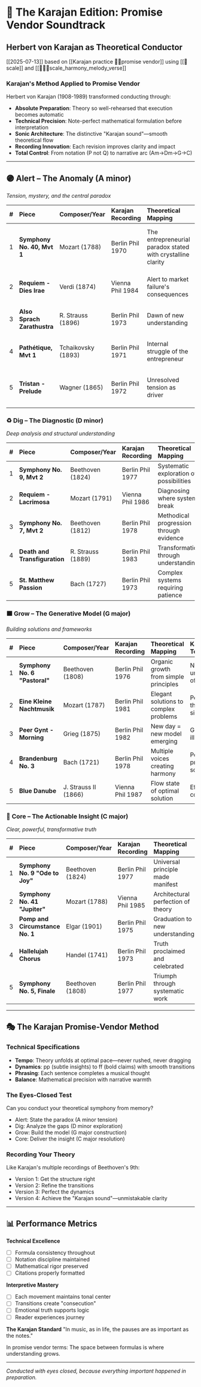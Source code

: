 # 🎼 The Karajan Edition: Promise Vendor Soundtrack
## Herbert von Karajan as Theoretical Conductor

[[2025-07-13]]
based on [[Karajan practice 🐢🐢promise vendor]]
using [[🎹scale]] and [[🎹🎼🎶scale_harmony_melody_verse]]

### Karajan's Method Applied to Promise Vendor
Herbert von Karajan (1908-1989) transformed conducting through:
- **Absolute Preparation**: Theory so well-rehearsed that execution becomes automatic
- **Technical Precision**: Note-perfect mathematical formulation before interpretation
- **Sonic Architecture**: The distinctive "Karajan sound"—smooth theoretical flow
- **Recording Innovation**: Each revision improves clarity and impact
- **Total Control**: From notation (P not Q) to narrative arc (Am→Dm→G→C)

---

## 🟣 **Alert – The Anomaly (A minor)**
*Tension, mystery, and the central paradox*

|#|Piece|Composer/Year|Karajan Recording|Theoretical Mapping|Karajan's Touch|
|:-:|:--|:--|:--|:--|:--|
|1|**Symphony No. 40, Mvt 1**|Mozart (1788)|Berlin Phil 1970|The entrepreneurial paradox stated with crystalline clarity|Precision reveals hidden tensions in familiar material|
|2|**Requiem - Dies Irae**|Verdi (1874)|Vienna Phil 1984|Alert to market failure's consequences|Dramatic dynamics = scale of problem|
|3|**Also Sprach Zarathustra**|R. Strauss (1896)|Berlin Phil 1973|Dawn of new understanding|Building from nothing to everything|
|4|**Pathétique, Mvt 1**|Tchaikovsky (1893)|Berlin Phil 1971|Internal struggle of the entrepreneur|Personal tragedy made universal|
|5|**Tristan - Prelude**|Wagner (1865)|Berlin Phil 1972|Unresolved tension as driver|The "Tristan chord" = perpetual seeking|

### ♻️ **Dig – The Diagnostic (D minor)**
*Deep analysis and structural understanding*

|#|Piece|Composer/Year|Karajan Recording|Theoretical Mapping|Karajan's Touch|
|:-:|:--|:--|:--|:--|:--|
|1|**Symphony No. 9, Mvt 2**|Beethoven (1824)|Berlin Phil 1977|Systematic exploration of possibilities|Scherzo = testing every angle|
|2|**Requiem - Lacrimosa**|Mozart (1791)|Vienna Phil 1986|Diagnosing where systems break|Emotional weight of analysis|
|3|**Symphony No. 7, Mvt 2**|Beethoven (1812)|Berlin Phil 1978|Methodical progression through evidence|Relentless forward motion|
|4|**Death and Transfiguration**|R. Strauss (1889)|Berlin Phil 1983|Transformation through understanding|Diagnostic journey to insight|
|5|**St. Matthew Passion**|Bach (1727)|Berlin Phil 1973|Complex systems requiring patience|Architectural clarity in complexity|

### 🟧 **Grow – The Generative Model (G major)**
*Building solutions and frameworks*

|#|Piece|Composer/Year|Karajan Recording|Theoretical Mapping|Karajan's Touch|
|:-:|:--|:--|:--|:--|:--|
|1|**Symphony No. 6 "Pastoral"**|Beethoven (1808)|Berlin Phil 1976|Organic growth from simple principles|Natural unfolding of ideas|
|2|**Eine Kleine Nachtmusik**|Mozart (1787)|Berlin Phil 1981|Elegant solutions to complex problems|Perfection through simplicity|
|3|**Peer Gynt - Morning**|Grieg (1875)|Berlin Phil 1982|New day = new model emerging|Gradual illumination|
|4|**Brandenburg No. 3**|Bach (1721)|Berlin Phil 1978|Multiple voices creating harmony|Polyphonic problem-solving|
|5|**Blue Danube**|J. Strauss II (1866)|Vienna Phil 1987|Flow state of optimal solution|Effortless complexity|

### 🔴 **Core – The Actionable Insight (C major)**
*Clear, powerful, transformative truth*

|#|Piece|Composer/Year|Karajan Recording|Theoretical Mapping|Karajan's Touch|
|:-:|:--|:--|:--|:--|:--|
|1|**Symphony No. 9 "Ode to Joy"**|Beethoven (1824)|Berlin Phil 1977|Universal principle made manifest|Humanity unified through understanding|
|2|**Symphony No. 41 "Jupiter"**|Mozart (1788)|Vienna Phil 1985|Architectural perfection of theory|All elements in perfect balance|
|3|**Pomp and Circumstance No. 1**|Elgar (1901)|Berlin Phil 1975|Graduation to new understanding|Ceremonial confirmation of truth|
|4|**Hallelujah Chorus**|Handel (1741)|Berlin Phil 1973|Truth proclaimed and celebrated|Collective recognition|
|5|**Symphony No. 5, Finale**|Beethoven (1808)|Berlin Phil 1977|Triumph through systematic work|Darkness to light journey complete|

---

## 🎭 The Karajan Promise-Vendor Method

### Technical Specifications
- **Tempo**: Theory unfolds at optimal pace—never rushed, never dragging
- **Dynamics**: pp (subtle insights) to ff (bold claims) with smooth transitions
- **Phrasing**: Each sentence completes a musical thought
- **Balance**: Mathematical precision with narrative warmth

### The Eyes-Closed Test
Can you conduct your theoretical symphony from memory?
- Alert: State the paradox (A minor tension)
- Dig: Analyze the gaps (D minor exploration)
- Grow: Build the model (G major construction)
- Core: Deliver the insight (C major resolution)

### Recording Your Theory
Like Karajan's multiple recordings of Beethoven's 9th:
- Version 1: Get the structure right
- Version 2: Refine the transitions
- Version 3: Perfect the dynamics
- Version 4: Achieve the "Karajan sound"—unmistakable clarity

---

## 📊 Performance Metrics

**Technical Excellence**
- [ ] Formula consistency throughout
- [ ] Notation discipline maintained
- [ ] Mathematical rigor preserved
- [ ] Citations properly formatted

**Interpretive Mastery**
- [ ] Each movement maintains tonal center
- [ ] Transitions create "consecution"
- [ ] Emotional truth supports logic
- [ ] Reader experiences journey

**The Karajan Standard**
"In music, as in life, the pauses are as important as the notes."

In promise vendor terms: The space between formulas is where understanding grows.

---

*Conducted with eyes closed, because everything important happened in preparation.*
